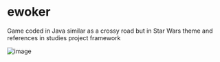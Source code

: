 # ewoker
Game coded in Java similar as a crossy road but in Star Wars theme and references in studies project framework

![image](https://user-images.githubusercontent.com/86227048/140302743-9363b9c6-c99a-40fc-bb31-ef988dd6f0f7.png)
